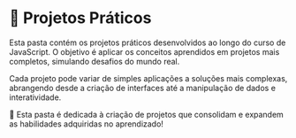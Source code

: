 # 📂 Projetos Práticos

Esta pasta contém os projetos práticos desenvolvidos ao longo do curso de JavaScript. O objetivo é aplicar os conceitos aprendidos em projetos mais completos, simulando desafios do mundo real.

Cada projeto pode variar de simples aplicações a soluções mais complexas, abrangendo desde a criação de interfaces até a manipulação de dados e interatividade.

🚀 Esta pasta é dedicada à criação de projetos que consolidam e expandem as habilidades adquiridas no aprendizado!
